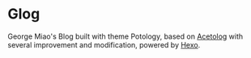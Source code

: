 # Glog

George Miao's Blog built with theme Potology, based on [Acetolog](https://github.com/iGuan7u/Acetolog) with several improvement and modification, powered by [Hexo](https://hexo.io).

